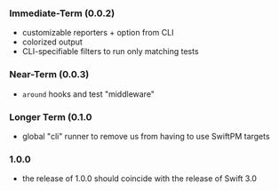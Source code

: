 ### Immediate-Term (0.0.2)
* customizable reporters + option from CLI
* colorized output
* CLI-specifiable filters to run only matching tests

### Near-Term (0.0.3)
* `around` hooks and test "middleware"

### Longer Term (0.1.0
* global "cli" runner to remove us from having to use SwiftPM targets

### 1.0.0
* the release of 1.0.0 should coincide with the release of Swift 3.0
